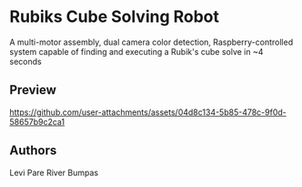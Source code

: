 # Rubiks Cube Solving Robot
A multi-motor assembly, dual camera color detection, Raspberry-controlled system capable of finding and executing a Rubik's cube solve in ~4 seconds

## Preview
https://github.com/user-attachments/assets/04d8c134-5b85-478c-9f0d-58657b9c2ca1

## Authors
Levi Pare
River Bumpas
